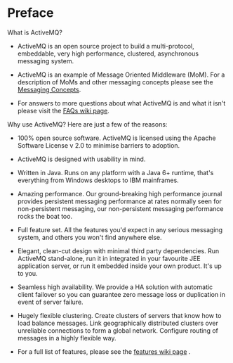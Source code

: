 # Preface

What is ActiveMQ?

-   ActiveMQ is an open source project to build a multi-protocol,
    embeddable, very high performance, clustered, asynchronous messaging
    system.

-   ActiveMQ is an example of Message Oriented Middleware (MoM). For a
    description of MoMs and other messaging concepts please see the [Messaging Concepts](messaging-concepts.md).

-   For answers to more questions about what ActiveMQ is and what it
    isn't please visit the [FAQs wiki
    page](todo).

Why use ActiveMQ? Here are just a few of the reasons:

-   100% open source software. ActiveMQ is licensed using the Apache
    Software License v 2.0 to minimise barriers to adoption.

-   ActiveMQ is designed with usability in mind.

-   Written in Java. Runs on any platform with a Java 6+ runtime, that's
    everything from Windows desktops to IBM mainframes.

-   Amazing performance. Our ground-breaking high performance journal
    provides persistent messaging performance at rates normally seen for
    non-persistent messaging, our non-persistent messaging performance
    rocks the boat too.

-   Full feature set. All the features you'd expect in any serious
    messaging system, and others you won't find anywhere else.

-   Elegant, clean-cut design with minimal third party dependencies. Run
    ActiveMQ stand-alone, run it in integrated in your favourite JEE
    application server, or run it embedded inside your own product. It's
    up to you.

-   Seamless high availability. We provide a HA solution with automatic
    client failover so you can guarantee zero message loss or
    duplication in event of server failure.

-   Hugely flexible clustering. Create clusters of servers that know how
    to load balance messages. Link geographically distributed clusters
    over unreliable connections to form a global network. Configure
    routing of messages in a highly flexible way.

-   For a full list of features, please see the [features wiki
    page](todo) .


